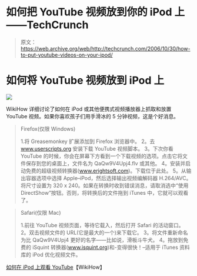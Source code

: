 # 如何把 YouTube 视频放到你的 iPod 上——TechCrunch

> 原文：<https://web.archive.org/web/http://techcrunch.com/2006/10/30/how-to-put-youtube-videos-on-your-ipod/>

# 如何将 YouTube 视频放到 iPod 上

![](img/e10c35284dc2c440bdd50760a74199cb.png)

WikiHow 详细讨论了如何在 iPod 或其他便携式视频播放器上抓取和放置 YouTube 视频。如果你喜欢孩子们用手滑冰的 5 分钟视频，这是个好消息。

> Firefox(仅限 Windows)
> 
> 1.将 Greasemonkey 扩展添加到 Firefox 浏览器中。
> 2。去 www.userscripts.org 安装下载 YouTube 视频脚本。
> 3。下次你看 YouTube 的时候，你会在屏幕下方看到一个下载视频的选项。点击它将文件保存到您的桌面上，文件名为 QaQw9V4Upj4.flv 或其他。
> 4。安装并启动免费的超级视频转换器(www.erightsoft.com)。下载位于此处。
> 5。从输出容器选项中选择 Apple–iPod，然后选择输出视频编解码器 H.264/AVC。将尺寸设置为 320 x 240。如果在转换时收到错误消息，请取消选中“使用 DirectShow”按钮。否则，将转换后的文件拖到 iTunes 中，它就可以观看了。

> Safari(仅限 Mac)
> 
> 1.前往 YouTube 视频页面，等待它载入，然后打开 Safari 的活动窗口。
> 2。双击视频文件的 URL(它是最大的一个)来下载它。
> 3。将文件重新命名为比 QaQw9V4Upj4 更好的名字——比如说，滑板斗牛犬。
> 4。拖放到免费的 iSquint 转换器(www.isquint.org)和-变得很快！–适用于 iTunes 资料库的 iPod 优化视频文件。

[如何在 iPod 上观看 YouTube](https://web.archive.org/web/20210506104327/http://www.wikihow.com/Watch-YouTube-on-Your-iPod)【WikiHow】